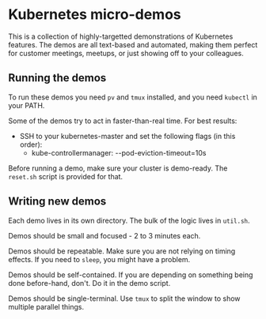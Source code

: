 # Kubernetes micro-demos

This is a collection of highly-targetted demonstrations of Kubernetes features.
The demos are all text-based and automated, making them perfect for customer
meetings, meetups, or just showing off to your colleagues.

## Running the demos

To run these demos you need `pv` and `tmux` installed, and you need `kubectl`
in your PATH.

Some of the demos try to act in faster-than-real time.  For best results:
  * SSH to your kubernetes-master and set the following flags (in this order):
    * kube-controllermanager: --pod-eviction-timeout=10s

Before running a demo, make sure your cluster is demo-ready.  The `reset.sh`
script is provided for that.

## Writing new demos

Each demo lives in its own directory.  The bulk of the logic lives in
`util.sh`.

Demos should be small and focused - 2 to 3 minutes each.

Demos should be repeatable.  Make sure you are not relying on timing effects.
If you need to `sleep`, you might have a problem.

Demos should be self-contained.  If you are depending on something being done
before-hand, don't.  Do it in the demo script.

Demos should be single-terminal.  Use `tmux` to split the window to show
multiple parallel things.

